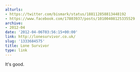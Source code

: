 ```yaml
---
alturls:
- https://twitter.com/bismark/status/188112858813448192
- https://www.facebook.com/17803937/posts/10100408125335529
archive:
- 2012-04
date: '2012-04-06T03:56:15+00:00'
link: http://lonesurvivor.co.uk/
slug: '1333684575'
title: Lone Survivor
type: link
---
```


It's good.

